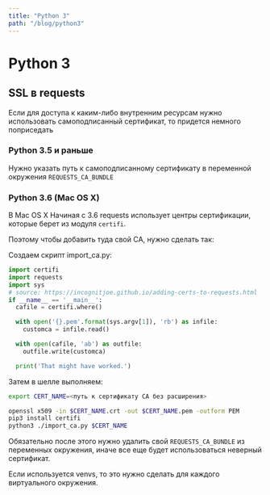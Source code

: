 ```yaml
---
title: "Python 3"
path: "/blog/python3"
---
```

# Python 3

## SSL в requests

Если для доступа к каким-либо внутренним ресурсам нужно использовать самоподписанный сертификат, то придется немного поприседать

### Python 3.5 и раньше

Нужно указать путь к самоподписанному сертификату в переменной окружения `REQUESTS_CA_BUNDLE`

### Python 3.6 (Mac OS X)

В Mac OS X Начиная с 3.6 requests использует центры сертификации, которые берет из модуля `certifi`.

Поэтому чтобы добавить туда свой CA, нужно сделать так:

Создаем скрипт import_ca.py:

```python
import certifi
import requests
import sys
# source: https://incognitjoe.github.io/adding-certs-to-requests.html
if __name__ == '__main__':
  cafile = certifi.where()

  with open('{}.pem'.format(sys.argv[1]), 'rb') as infile:
    customca = infile.read()

  with open(cafile, 'ab') as outfile:
    outfile.write(customca)

  print('That might have worked.') 
```

Затем в шелле выполняем:

```sh
export CERT_NAME=<путь к сертификату CA без расширения>

openssl x509 -in $CERT_NAME.crt -out $CERT_NAME.pem -outform PEM
pip3 install certifi
python3 ./import_ca.py $CERT_NAME
```

Обязательно после этого нужно удалить свой `REQUESTS_CA_BUNDLE` из переменных окружения, иначе все еще будет использоваться неверный сертификат.

Если используется venvs, то это нужно сделать для каждого виртуального окружения.